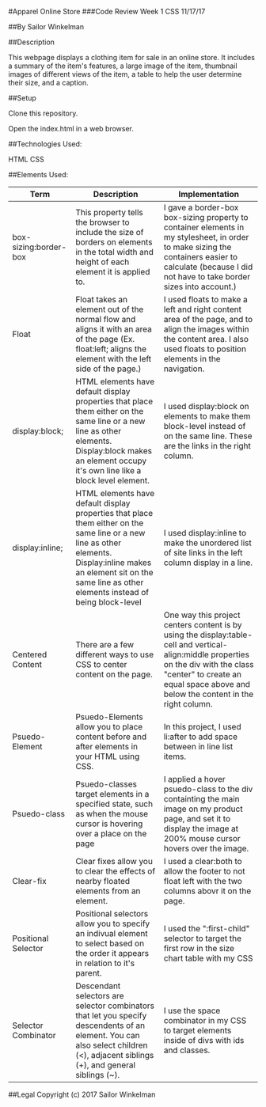 #Apparel Online Store
###Code Review Week 1 CSS 11/17/17

##By Sailor Winkelman

##Description

This webpage displays a clothing item for sale in an online store. It includes a summary of the item's features, a large image of the item, thumbnail images of different views of the item, a table to help the user determine their size, and a caption.

##Setup

Clone this repository.

Open the index.html in a web browser.

##Technologies Used:

HTML
CSS

##Elements Used:
 <table>
   <thead>
     <tr>
       <th>Term</th>
       <th>Description</th>
       <th>Implementation</th>
     </tr>
   </thead>
   <tbody>
     <tr>
       <td>box-sizing:border-box</td>
       <td>This property tells the browser to include the size of borders on elements in the total width and height of each element it is applied to.</td>
       <td>I gave a border-box box-sizing property to container elements in my stylesheet, in order to make sizing the containers easier to calculate (because I did not have to take border sizes into account.) </td>
     </tr>
     <tr>
       <td>Float</td>
       <td>Float takes an element out of the normal flow and aligns it with an area of the page (Ex. float:left; aligns the element with the left side of the page.)</td>
       <td>I used floats to make a left and right content area of the page, and to align the images within the content area. I also used floats to position elements in the navigation.</td>
     </tr>
     <tr>
       <td>display:block;</td>
       <td>HTML elements have default display properties that place them either on the same line or a new line as other elements. Display:block makes an element occupy it's own line like a block level element.</td>
       <td>I used display:block on <a> elements to make them block-level instead of on the same line. These are the links in the right column.</td>
     </tr>
     <tr>
       <td>display:inline;</td>
       <td>HTML elements have default display properties that place them either on the same line or a new line as other elements. Display:inline makes an element sit on the same line as other elements instead of being block-level</td>
       <td>I used display:inline to make the unordered list of site links in the left column display in a line.</td>
     </tr>
     <tr>
       <td>Centered Content</td>
       <td>There are a few different ways to use CSS to center content on the page. </td>
       <td>One way this project centers content is by using the display:table-cell and vertical-align:middle properties on the div with the class "center" to create an equal space above and below the content in the right column.</td>
     </tr>
     <tr>
       <td>Psuedo-Element</td>
       <td>Psuedo-Elements allow you to place content before and after elements in your HTML using CSS. </td>
       <td>In this project, I used li:after to add space between in line list items.</td>
     </tr>
     <tr>
       <td>Psuedo-class</td>
       <td>Psuedo-classes target elements in a specified state, such as when the mouse cursor is hovering over a place on the page</td>
       <td>I applied a hover psuedo-class to the div containting the main image on my product page, and set it to display the image at 200% mouse cursor hovers over the image.</td>
     </tr>
     <tr>
       <td>Clear-fix</td>
       <td>Clear fixes allow you to clear the effects of nearby floated elements from an element. </td>
       <td>I used a clear:both to allow the footer to not float left with the two columns abovr it on the page.</td>
     </tr>
     <tr>
       <td>Positional Selector</td>
       <td>Positional selectors allow you to specify an indivual element to select based on the order it appears in relation to it's parent.</td>
       <td>I used the ":first-child" selector to target the first row in the size chart table with my CSS</td>
     </tr>
     <tr>
       <td>Selector Combinator</td>
       <td>Descendant selectors are selector combinators that let you specify descendents of an element. You can also select children (<), adjacent siblings (+), and general siblings (~). </td>
       <td>I use the space combinator in my CSS to target elements inside of divs with ids and classes. </td>
     </tr>
   </tbody>
 </table>
##Legal
Copyright (c) 2017 Sailor Winkelman
